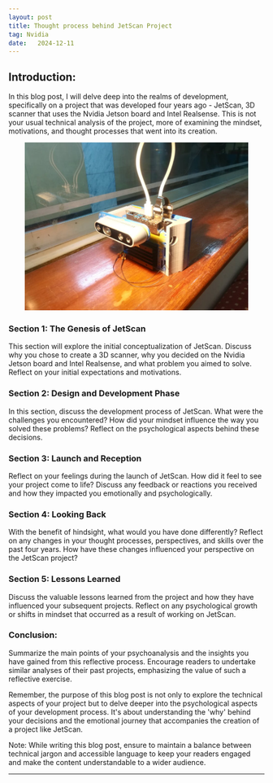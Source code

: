 ```yaml
---
layout: post
title: Thought process behind JetScan Project
tag: Nvidia
date:   2024-12-11
---
```


## Introduction:

In this blog post, I will delve deep into the realms of development, specifically on a project that was developed four years ago - JetScan, 3D scanner that uses the Nvidia Jetson board and Intel Realsense. This is not your usual technical analysis of the project, more of examining the mindset, motivations, and thought processes that went into its creation.

<p align="center">
  <img src="/resources/JetScan/Jetscan.jpeg" width="440" height="Auto" title="hover text">
</p>

### Section 1: The Genesis of JetScan

This section will explore the initial conceptualization of JetScan. Discuss why you chose to create a 3D scanner, why you decided on the Nvidia Jetson board and Intel Realsense, and what problem you aimed to solve. Reflect on your initial expectations and motivations.

### Section 2: Design and Development Phase

In this section, discuss the development process of JetScan. What were the challenges you encountered? How did your mindset influence the way you solved these problems? Reflect on the psychological aspects behind these decisions.

### Section 3: Launch and Reception

Reflect on your feelings during the launch of JetScan. How did it feel to see your project come to life? Discuss any feedback or reactions you received and how they impacted you emotionally and psychologically.

### Section 4: Looking Back

With the benefit of hindsight, what would you have done differently? Reflect on any changes in your thought processes, perspectives, and skills over the past four years. How have these changes influenced your perspective on the JetScan project?

### Section 5: Lessons Learned

Discuss the valuable lessons learned from the project and how they have influenced your subsequent projects. Reflect on any psychological growth or shifts in mindset that occurred as a result of working on JetScan.

### Conclusion:

Summarize the main points of your psychoanalysis and the insights you have gained from this reflective process. Encourage readers to undertake similar analyses of their past projects, emphasizing the value of such a reflective exercise.

Remember, the purpose of this blog post is not only to explore the technical aspects of your project but to delve deeper into the psychological aspects of your development process. It's about understanding the 'why' behind your decisions and the emotional journey that accompanies the creation of a project like JetScan.

Note: While writing this blog post, ensure to maintain a balance between technical jargon and accessible language to keep your readers engaged and make the content understandable to a wider audience.

---